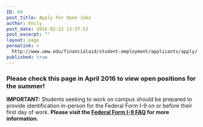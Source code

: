 ```yaml
---
ID: 64
post_title: Apply For Open Jobs
author: Emily
post_date: 2016-02-22 13:37:52
post_excerpt: ""
layout: page
permalink: >
  http://www.umw.edu/financialaid/student-employment/applicants/apply/
published: true
---
```

<h3>Please check this page in April 2016 to view open positions for the summer!</h3>
<strong>IMPORTANT:</strong> Students seeking to work on campus should be prepared to provide identification in-person for the Federal Form I-9 on or before their first day of work. <strong>Please visit the </strong><strong><a href="https://orgsync.com/129314/chapter">Federal Form I-9 FAQ</a></strong><strong> for more information.</strong>